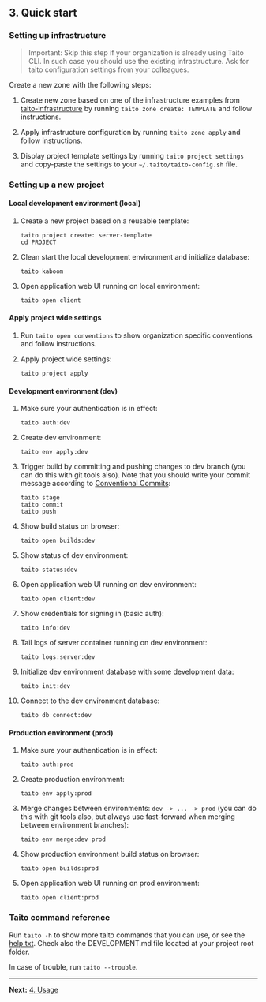 ## 3. Quick start

### Setting up infrastructure

> Important: Skip this step if your organization is already using Taito CLI. In such case you should use the existing infrastructure. Ask for taito configuration settings from your colleagues.

Create a new zone with the following steps:

1. Create new zone based on one of the infrastructure examples from [taito-infrastructure](https://github.com/TaitoUnited/taito-infrastructure/tree/master/templates) by running `taito zone create: TEMPLATE` and follow instructions.

2. Apply infrastructure configuration by running `taito zone apply` and follow instructions.

3. Display project template settings by running `taito project settings` and copy-paste the settings to your `~/.taito/taito-config.sh` file.

### Setting up a new project

#### Local development environment (local)

1. Create a new project based on a reusable template:

    ```shell
    taito project create: server-template
    cd PROJECT
    ```

2. Clean start the local development environment and initialize database:

    ```shell
    taito kaboom
    ```

3. Open application web UI running on local environment:

    ```shell
    taito open client
    ```

#### Apply project wide settings

1. Run `taito open conventions` to show organization specific conventions and follow instructions.

2. Apply project wide settings:

    ```shell
    taito project apply
    ```

#### Development environment (dev)

1. Make sure your authentication is in effect:

    ```shell
    taito auth:dev
    ```

2. Create dev environment:

    ```shell
    taito env apply:dev
    ```

3. Trigger build by committing and pushing changes to dev branch (you can do this with git tools also). Note that you should write your commit message according to [Conventional Commits](https://www.conventionalcommits.org):

    ```shell
    taito stage
    taito commit
    taito push
    ```

4. Show build status on browser:

    ```shell
    taito open builds:dev
    ```

5. Show status of dev environment:

    ```shell
    taito status:dev
    ```

6. Open application web UI running on dev environment:

    ```shell
    taito open client:dev
    ```

7. Show credentials for signing in (basic auth):

    ```shell
    taito info:dev
    ```

8. Tail logs of server container running on dev environment:

    ```shell
    taito logs:server:dev
    ```

9. Initialize dev environment database with some development data:

    ```shell
    taito init:dev
    ```

10. Connect to the dev environment database:

    ```shell
    taito db connect:dev
    ```

#### Production environment (prod)

1. Make sure your authentication is in effect:

    ```shell
    taito auth:prod
    ```

2. Create production environment:

    ```shell
    taito env apply:prod
    ```

3. Merge changes between environments: `dev -> ... -> prod` (you can do this with git tools also, but always use fast-forward when merging between environment branches):

    ```shell
    taito env merge:dev prod
    ```

4. Show production environment build status on browser:

    ```shell
    taito open builds:prod
    ```

5. Open application web UI running on prod environment:

    ```shell
    taito open client:prod
    ```

### Taito command reference

Run `taito -h` to show more taito commands that you can use, or see the [help.txt](https://github.com/TaitoUnited/taito-cli/blob/master/help.txt). Check also the DEVELOPMENT.md file located at your project root folder.

In case of trouble, run `taito --trouble`.

---

**Next:** [4. Usage](/docs/04-usage)
